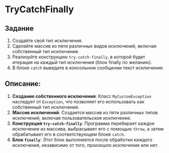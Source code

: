 # TryCatchFinally

## Задание

1. Создайте свой тип исключения.
2. Сделайте массив из пяти различных видов исключений, включая собственный тип исключения.
3. Реализуйте конструкцию `try-catch-finally`, в которой будет итерация на каждый тип исключения (блок finally по желанию).
4. В блоке `catch` выведите в консольном сообщении текст исключения.

## Описание:
1. **Создание собственного исключения**: Класс `MyCustomException` наследует от `Exception`, что позволяет его использовать как собственный тип исключения.
2. **Массив исключений**: Создается массив из пяти различных типов исключений, включая пользовательское исключение.
3. **Конструкция `try-catch-finally`**: Программа перебирает каждое исключение из массива, выбрасывает его с помощью `throw`, а затем обрабатывает его в соответствующем блоке `catch`.
4. **Блок `finally`**: Этот блок выполняется после обработки каждого исключения, независимо от того, произошло исключение или нет.
